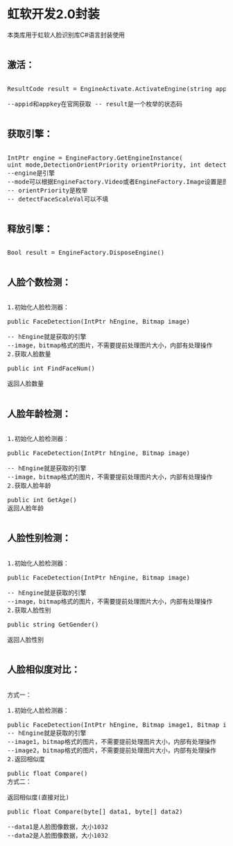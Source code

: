 <h1>虹软开发2.0封装</h1>



<p>本类库用于虹软人脸识别库C#语言封装使用</p>

<pre><h2>激活：</h2>
ResultCode result = EngineActivate.ActivateEngine(string appId, string appKey)

--appid和appkey在官网获取 -- result是一个枚举的状态码
</pre>

<pre>
<h2>获取引擎：</h2>
IntPtr engine = EngineFactory.GetEngineInstance(
uint mode,DetectionOrientPriority orientPriority, int detectFaceScaleVal = 12)
--engine是引擎
--mode可以根据EngineFactory.Video或者EngineFactory.Image设置是图像还是视频，目前只支持图像。
-- orientPriority是枚举
-- detectFaceScaleVal可以不填
</pre>

<pre>
<h2>释放引擎：</h2>
Bool result = EngineFactory.DisposeEngine()
</pre>

<pre>
<h2>人脸个数检测：</h2>
1.初始化人脸检测器：

public FaceDetection(IntPtr hEngine, Bitmap image)

-- hEngine就是获取的引擎
--image，bitmap格式的图片，不需要提前处理图片大小，内部有处理操作
2.获取人脸数量

public int FindFaceNum()

返回人脸数量
</pre>

<pre>
<h2>人脸年龄检测：</h2>
1.初始化人脸检测器：

public FaceDetection(IntPtr hEngine, Bitmap image)

-- hEngine就是获取的引擎
--image，bitmap格式的图片，不需要提前处理图片大小，内部有处理操作
2.获取人脸年龄

public int GetAge()
返回人脸年龄
</pre>

<pre>
<h2>人脸性别检测：</h2>
1.初始化人脸检测器：

public FaceDetection(IntPtr hEngine, Bitmap image)

-- hEngine就是获取的引擎
--image，bitmap格式的图片，不需要提前处理图片大小，内部有处理操作
2.获取人脸性别

public string GetGender()

返回人脸性别
</pre>

<pre>
<h2>人脸相似度对比：</h2>
方式一：

1.初始化人脸检测器：

public FaceDetection(IntPtr hEngine, Bitmap image1, Bitmap image2)
-- hEngine就是获取的引擎
--image1，bitmap格式的图片，不需要提前处理图片大小，内部有处理操作
--image2，bitmap格式的图片，不需要提前处理图片大小，内部有处理操作
2.返回相似度

public float Compare()
方式二：

返回相似度(直接对比)

public float Compare(byte[] data1, byte[] data2)

--data1是人脸图像数据，大小1032
--data2是人脸图像数据，大小1032
</pre>
